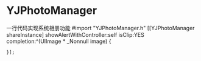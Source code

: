 # YJPhotoManager
一行代码实现系统相册功能
#import "YJPhotoManager.h"
	[[YJPhotoManager shareInstance] showAlertWithController:self isClip:YES completion:^(UIImage * _Nonnull image) {
  
	}];
